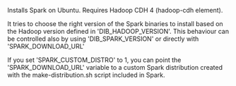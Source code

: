 Installs Spark on Ubuntu. Requires Hadoop CDH 4 (hadoop-cdh element).

It tries to choose the right version of the Spark binaries to install based on the
Hadoop version defined in 'DIB_HADOOP_VERSION'.
This behaviour can be controlled also by using 'DIB_SPARK_VERSION' or directly with
'SPARK_DOWNLOAD_URL'

If you set 'SPARK_CUSTOM_DISTRO' to 1, you can point the 'SPARK_DOWNLOAD_URL'
variable to a custom Spark distribution created with the make-distribution.sh
script included in Spark.
